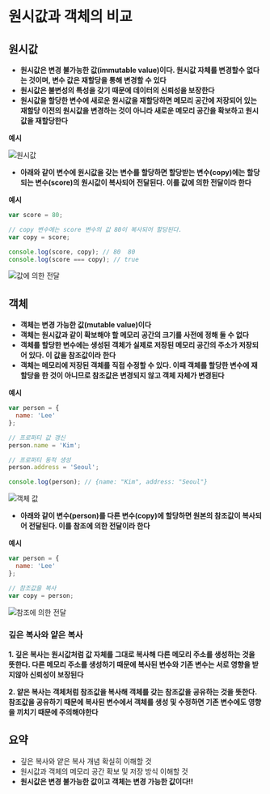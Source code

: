 # 원시값과 객체의 비교

## 원시값 

- **원시값은 변경 불가능한 값(immutable value)이다. 원시값 자체를 변경할수 없다는 것이며, 변수 값은 재할당을 통해 변경할 수 있다**
- **원시값은 불변성의 특성을 갖기 때문에 데이터의 신뢰성을 보장한다**
- **원시값을 할당한 변수에 새로운 원시값을 재할당하면 메모리 공간에 저장되어 있는 재할당 이전의 원시값을 변경하는 것이 아니라 새로운 메모리 공간을 확보하고 원시값을 재할당한다**

**예시**

![원시값](https://user-images.githubusercontent.com/67866773/91258022-50898a80-e7a6-11ea-9b63-7c881b70fa3a.png)

- **아래와 같이 변수에 원시값을 갖는 변수를 할당하면 할당받는 변수(copy)에는 할당되는 변수(score)의 원시값이 복사되어 전달된다. 이를 값에 의한 전달이라 한다** 

**예시**

```js
var score = 80;

// copy 변수에는 score 변수의 값 80이 복사되어 할당된다.
var copy = score;

console.log(score, copy); // 80  80
console.log(score === copy); // true
```

![값에 의한 전달](https://user-images.githubusercontent.com/67866773/91259456-8f6d0f80-e7a9-11ea-8a3b-112c997d1251.png)

## 객체

- **객체는 변경 가능한 값(mutable value)이다**
- **객체는 원시값과 같이 확보해야 할 메모리 공간의 크기를 사전에 정해 둘 수 없다**
- **객체를 할당한 변수에는 생성된 객체가 실제로 저장된 메모리 공간의 주소가 저장되어 있다. 이 값을 참조값이라 한다**
- **객체는 메모리에 저장된 객체를 직접 수정할 수 있다. 이때 객체를 할당한 변수에 재할당을 한 것이 아니므로 참조값은 변경되지 않고 객체 자체가 변경된다**

**예시**

```js
var person = {
  name: 'Lee'
};

// 프로퍼티 값 갱신
person.name = 'Kim';

// 프로퍼티 동적 생성
person.address = 'Seoul';

console.log(person); // {name: "Kim", address: "Seoul"}
```

![객체 값](https://user-images.githubusercontent.com/67866773/91264581-9eed5800-e7ab-11ea-91ea-666e630b2cbe.png)

- **아래와 같이 변수(person)를 다른 변수(copy)에 할당하면 원본의 참조값이 복사되어 전달된다. 이를 참조에 의한 전달이라 한다**

**예시**

```js
var person = {
  name: 'Lee'
};

// 참조값을 복사
var copy = person;
```

![참조에 의한 전달](https://user-images.githubusercontent.com/67866773/91267783-0953c780-e7af-11ea-92a6-72a993182250.png)

### 깊은 복사와 얕은 복사

**1. 깊은 복사는 원시값처럼 값 자체를 그대로 복사해 다른 메모리 주소를 생성하는 것을 뜻한다. 다른 메모리 주소를 생성하기 때문에 복사된 변수와 기존 변수는 서로 영향을 받지않아 신뢰성이 보장된다**

**2. 얕은 복사는 객체처럼 참조값을 복사해 객체를 갖는 참조값을 공유하는 것을 뜻한다. 참조값을 공유하기 때문에 복사된 변수에서 객체를 생성 및 수정하면 기존 변수에도 영향을 끼치기 때문에 주의해야한다**


## 요약

- 깊은 복사와 얕은 복사 개념 확실히 이해할 것
- 원시값과 객체의 메모리 공간 확보 및 저장 방식 이해할 것
- **원시값은 변경 불가능한 값이고 객체는 변경 가능한 값이다!!**




